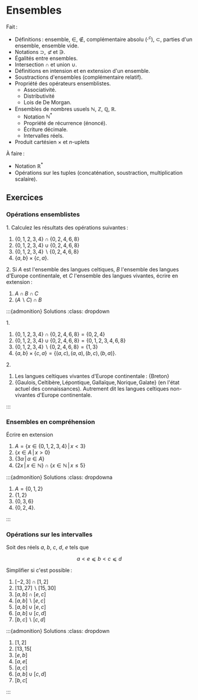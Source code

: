 <!-- LTeX: language=fr -->

Ensembles
=========

Fait :

- Définitions : ensemble, $∈$, $∉$, complémentaire absolu ($⋅^c$), $⊂$, parties d'un ensemble,
  ensemble vide.
- Notations $⊃$, $\not⊂$ et $∋$.
- Égalités entre ensembles.
- Intersection $∩$ et union $∪$.
- Définitions en intension et en extension d'un ensemble.
- Soustractions d'ensembles (complémentaire relatif).
- Propriété des opérateurs ensemblistes.
  - Associativité.
  - Distributivité
  - Lois de De Morgan.
- Ensembles de nombres usuels $ℕ$, $ℤ$, $ℚ$, $ℝ$.
  - Notation $ℕ^*$
  - Propriété de récurrence (énoncé).
  - Écriture décimale.
  - Intervalles réels.
- Produit cartésien $×$ et $n$-uplets

À faire :

- Notation $ℝ^*$
- Opérations sur les tuples (concaténation, soustraction, multiplication scalaire).

## Exercices

### Opérations ensemblistes

1\. Calculez les résultats des opérations suivantes :

1. $\{0, 1, 2, 3, 4\} ∩ \{0, 2, 4, 6, 8\}$
2. $\{0, 1, 2, 3, 4\} ∪ \{0, 2, 4, 6, 8\}$
3. $\{0, 1, 2, 3, 4\} ∖ \{0, 2, 4, 6, 8\}$
4. $\{a, b\} × \{c, a\}$.

2\. Si $A$ est l'ensemble des langues celtiques, $B$ l'ensemble des langues d'Europe continentale,
et $C$ l'ensemble des langues vivantes, écrire en extension :

1. $A \cap B \cap C$
2. $(A ∖ C) \cap B$


:::{admonition} Solutions
:class: dropdown

1\.

1. $\{0, 1, 2, 3, 4\} ∩ \{0, 2, 4, 6, 8\} = \{0, 2, 4\}$
2. $\{0, 1, 2, 3, 4\} ∪ \{0, 2, 4, 6, 8\} = \{0, 1, 2, 3, 4, 6, 8\}$
3. $\{0, 1, 2, 3, 4\} ∖ \{0, 2, 4, 6, 8\} = \{1, 3\}$
4. $\{a, b\} × \{c, a\} = \{(a, c), (a, a), (b, c), (b, a)\}$.

2\.

1. Les langues celtiques vivantes d'Europe continentale : $\{\text{Breton}\}$
2. $\{\text{Gaulois}, \text{Celtibère}, \text{Lépontique}, \text{Gallaïque}, \text{Norique},
   \text{Galate}\}$ (en l'état actuel des connaissances). Autrement dit les langues celtiques
   non-vivantes d'Europe continentale.

:::

### Ensembles en compréhension

Écrire en extension

1. $A = \{x ∈ \{0, 1, 2, 3, 4\}\,\vert\,x < 3\}$
2. $\{x ∈ A\,\vert\,x > 0\}$
3. $\{3α\,\vert\,α \in A\}$
4. $\{2x\,\vert\,x ∈ ℕ\} ∩ \{x ∈ ℕ\,\vert\,x ≤ 5\}$

:::{admonition} Solutions
:class: dropdowna

1. $A = \{0, 1, 2\}$
2. $\{1, 2\}$
3. $\{0, 3, 6\}$
4. $\{0, 2, 4\}$.

:::


### Opérations sur les intervalles

Soit des réels $a$, $b$, $c$, $d$, $e$ tels que

$$
a < e ⩽ b < c ⩽ d
$$

Simplifier si c'est possible :

1. $[-2, 3] ∩ [1, 2]$
2. $[13, 27] ∖ [15, 30]$
3. $[a, b] ∩ [e, c]$
4. $[a, b] ∖ [e, c]$
5. $[a, b] ∪ [e, c]$
6. $[a, b] ∪ [c, d]$
7. $[b, c] ∖ [c, d]$

:::{admonition} Solutions
:class: dropdown

1. $[1, 2]$
2. $[13, 15[$
3. $[e, b]$
4. $[a, e[$
5. $[a, c]$
6. $[a, b] ∪ [c, d]$
7. $[b, c[$

:::
